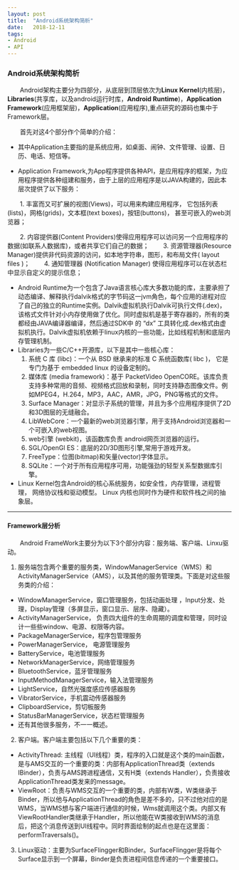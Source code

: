 ```yaml
---
layout: post
title:  "Android系统架构简析"
date:   2018-12-11
tags:
- Android
- API
---
```


###  Android系统架构简析  

&emsp;&emsp;Android架构主要分为四部分，从底层到顶层依次为**Linux Kernel**(内核层)，**Libraries**(共享库，以及android运行时库，**Android Runtime**)，**Application Framework**(应用框架层)，**Application**(应用程序),重点研究的源码也集中于Framework层。  

&emsp;&emsp;首先对这4个部分作个简单的介绍：

- 其中Application主要指的是系统应用，如桌面、闹钟、文件管理、设置、日历、电话、短信等。

- Application Framework,为App程序提供各种API，是应用程序的框架，为应用程序提供各种组建和服务，由于上层的应用程序是以JAVA构建的，因此本层次提供了以下服务：  

&emsp;&emsp;1. 丰富而又可扩展的视图(Views)，可以用来构建应用程序， 它包括列表(lists)，网格(grids)，文本框(text boxes)，按钮(buttons)， 甚至可嵌入的web浏览器；

&emsp;&emsp;2. 内容提供器(Content Providers)使得应用程序可以访问另一个应用程序的数据(如联系人数据库)，或者共享它们自己的数据；
&emsp;&emsp;3. 资源管理器(Resource Manager)提供非代码资源的访问，如本地字符串，图形，和布局文件( layout files )；
&emsp;&emsp;4. 通知管理器 (Notification Manager) 使得应用程序可以在状态栏中显示自定义的提示信息；

- Android Runtime为一个包含了Java语言核心库大多数功能的库，主要承担了动态编译、解释执行dalvik格式的字节码这一jvm角色，每个应用的进程对应了自己的独立的Runtime实例。Dalvik虚拟机执行Dalvik可执行文件(.dex)，该格式文件针对小内存使用做了优化。同时虚拟机是基于寄存器的，所有的类都经由JAVA编译器编译，然后通过SDK中 的 “dx” 工具转化成.dex格式由虚拟机执行。Dalvik虚拟机依赖于linux内核的一些功能，比如线程机制和底层内存管理机制。
- Libraries为一些C/C++开源库，以下是其中一些核心库：
  1. 系统 C 库 (libc)：一个从 BSD 继承来的标准 C 系统函数库( libc )， 它是专门为基于 embedded linux 的设备定制的。
  2. 媒体库 (media framework)：基于 PacketVideo OpenCORE。该库负责支持多种常用的音频、视频格式回放和录制，同时支持静态图像文件。例如MPEG4，H.264，MP3，AAC，AMR，JPG，PNG等格式的文件。
  3. Surface Manager：对显示子系统的管理，并且为多个应用程序提供了2D和3D图层的无缝融合。
  4. LibWebCore：一个最新的web浏览器引擎，用于支持Android浏览器和一个可嵌入的web视图。
  5. web引擎  (webkit)，该函数库负责 android网页浏览器的运行。
  6. SGL/OpenGl ES：底层的2D/3D图形引擎,常用于游戏开发。
  7. FreeType：位图(bitmap)和矢量(vector)字体显示。
  8. SQLite：一个对于所有应用程序可用，功能强劲的轻型关系型数据库引擎。  
- Linux Kernel包含Android的核心系统服务，如安全性，内存管理，进程管理， 网络协议栈和驱动模型。 Linux 内核也同时作为硬件和软件栈之间的抽象层。

------

#### Framework层分析

&emsp;&emsp;Android FrameWork主要分为以下3个部分内容：服务端、客户端、Linxu驱动。

1. 服务端包含两个重要的服务类，WindowManagerService（WMS）和ActivityManagerService（AMS），以及其他的服务管理类。下面是对这些服务类的介绍：

- WindowManagerService，窗口管理服务，包括动画处理 ，Input分发、处理，Display管理（多屏显示，窗口显示、层序、隐藏）。
- ActivityManagerService， 负责四大组件的生命周期的调度和管理，同时设计一些些window、电源、权限等内容。
- PackageManagerService，程序包管理服务
- PowerManagerService， 电源管理服务
- BatteryService，电池管理服务
- NetworkManagerService，网络管理服务
- BluetoothService，蓝牙管理服务
- InputMethodManagerService，输入法管理服务
- LightService，自然光强度感应传感器服务
- VibratorService，手机震动传感器服务
- ClipboardService，剪切板服务
- StatusBarManagerService，状态栏管理服务
- 还有其他很多服务，不一一概述。  

2. 客户端。客户端主要包括以下几个重要的类：
- ActivityThread: 主线程（UI线程）类，程序的入口就是这个类的main函数，是与AMS交互的一个重要的类：内部有ApplicationThread类（extends IBinder），负责与AMS跨进程通信，又有H类（extends Handler），负责接收ApplicationThread类发来的message。
- ViewRoot：负责与WMS交互的一个重要的类，内部有W类，W类继承于Binder，所以他与ApplicationThread的角色是差不多的，只不过他对应的是WMS，当WMS想与客户端进行通信的时候，Wms就调用这个类。内部又有ViewRootHandler类继承于Handler，所以他能在W类接收到WMS的消息后，把这个消息传送到UI线程中。同时界面绘制的起点也是在这里面：performTraversals()。  

3. Linux驱动：主要为SurfaceFlingger和Binder。SurfaceFlingger是将每个Surface显示到一个屏幕，Binder是负责进程间信息传递的一个重要接口。

